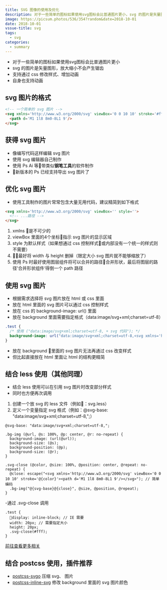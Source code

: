 ```yaml
---
title: SVG 图像的使用及优化
description: 对于一些简单的图标如果使用svg图标会比普通图片更小，svg 的图片是矢量图形，放大缩小不会产生锯齿,支持通过 css 修改样式、增加动画
image: https://picsum.photos/536/354?random&date=2018-10-01
date: 2018-10-01
vssue-title: svg
tags:
  - svg
categories:
  - summary
--- 
```


- 对于一些简单的图标如果使用svg图标会比普通图片更小
- svg 的图片是矢量图形，放大缩小不会产生锯齿
- 支持通过 css 修改样式、增加动画
- 自身也支持动画

<!-- more -->

## svg 图片的格式
``` html
<!-- 一个简单的 svg 图片 -->
<svg xmlns='http://www.w3.org/2000/svg' viewBox='0 0 10 10' stroke='#fff'>
  <path d='M1 1l8 8m0-8L1 9'/>
</svg>
```

## 获得 svg 图片
- 像编写代码这样编辑 svg 图片
- 使用 svg 编辑器自己制作
- 使用 Ps Ai 等带类似**钢笔工具**的软件制作
- 新版本的 Ps 已经支持导出 svg 图片了

## 优化 svg 图片
- 使用工具制作的图片常常包含大量无用代码，建议精简到如下格式
``` html
<svg xmlns='http://www.w3.org/2000/svg' viewBox='' style=''>
  <!-- ...路径 -->
</svg>
```
1. xmlns 是不可少的
2. viewBox 里面的4个坐标指示 svg 图片的显示区域
3. style 为默认样式（如果想通过 css 控制样式或内部没有一个统一的样式则不需要）
4. 最好将 width 与 height 删掉（限定大小 svg 图片就不能够缩放了）
5. 使用 Ps 时最好使用图层组件将可以合并的路径合并形状，最后将图层的路径’合并形状组件‘得倒一个 path 路径

## 使用 svg 图片
- 根据需求选择将 svg 图片放在 html 或 css 里面
- 放在 html 里面的 svg 图片可以通过 css 控制样式
- 放在 css 的 background-image: url() 里面
- 放在 background 里面需要指定格式（data:image/svg+xml;charset=utf-8）
``` css
.test {
  /* 使用 ("data:image/svg+xml;charset=utf-8, + svg 代码"); */
  background-image: url("data:image/svg+xml;charset=utf-8,<svg xmlns='http://www.w3.org/2000/svg' viewBox='0 0 10 10' stroke='#fff'><path d='M1 1l8 8m0-8L1 9'/></svg>");
}
```
- 放在 background 里面的 svg 图片无法再通过 css 改变样式
- 但比起直接放在 html 里面让 html 的结构更精简

## 结合 less 使用（其他同理）
- 结合 less 使用可以在引用 svg 图片时改变部分样式
- 同时也方便再次调用

1. 创建一个放 svg 的 less 文件（例如：svg.less）
2. 定义一个变量指定 svg 格式（例如：@svg-base: "data:image/svg+xml;charset=utf-8,";）

``` less
@svg-base: "data:image/svg+xml;charset=utf-8,";

.bg-img (@url, @s: 100%, @p: center, @r: no-repeat) {
  background-image: (url(@url));
  background-size: (@s);
  background-position: (@p);
  background-size: (@r);
}

.svg-close (@color, @size: 100%, @position: center, @repeat: no-repeat) {
  @close: escape("<svg xmlns='http://www.w3.org/2000/svg' viewBox='0 0 10 10' stroke='@{color}'><path d='M1 1l8 8m0-8L1 9'/></svg>"); // 简单编码
  .bg-img("@{svg-base}@{close}", @size, @position, @repeat);
}
```

-通过 .svg-close 调用
``` less
.test {
  display: inline-block; // IE 需要
  width: 20px; // 需要指定大小
  height: 20px;
  .svg-close(#fff);
}
```
[前往查看更多相关](https://github.com/tolking/m-less/blob/master/less/svg.less)

## 结合 postcss 使用，插件推荐
- [postcss-svgo](https://www.npmjs.com/package/postcss-svgo) 压缩 svg、 图片
- [postcss-inline-svg](https://www.npmjs.com/package/postcss-inline-svg) 修改 background 里面的 svg 图片颜色